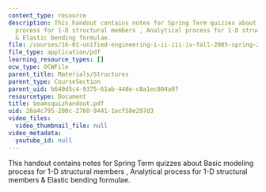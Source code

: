 ```yaml
---
content_type: resource
description: This handout contains notes for Spring Term quizzes about Basic modeling
  process for 1-D structural members , Analytical process for 1-D structural members
  & Elastic bending formulae.
file: /courses/16-01-unified-engineering-i-ii-iii-iv-fall-2005-spring-2006/26a4c795200c276094411ecf58e297d3_beamsquizhandout.pdf
file_type: application/pdf
learning_resource_types: []
ocw_type: OCWFile
parent_title: Materials/Structures
parent_type: CourseSection
parent_uid: b640d5c4-9375-61ab-448e-c8a1ec804a97
resourcetype: Document
title: beamsquizhandout.pdf
uid: 26a4c795-200c-2760-9441-1ecf58e297d3
video_files:
  video_thumbnail_file: null
video_metadata:
  youtube_id: null
---
```

This handout contains notes for Spring Term quizzes about Basic modeling process for 1-D structural members , Analytical process for 1-D structural members & Elastic bending formulae.

